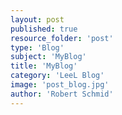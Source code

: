 ```yaml
---
layout: post
published: true
resource_folder: 'post'
type: 'Blog'
subject: 'MyBlog'
title: 'MyBlog'
category: 'LeeL Blog'
image: 'post_blog.jpg'
author: 'Robert Schmid'
---
```




